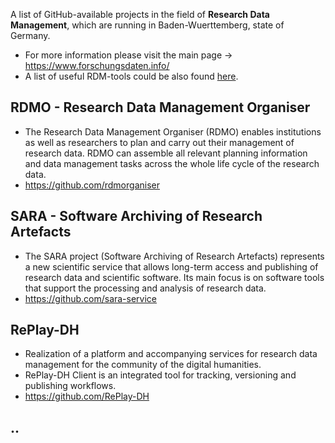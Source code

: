 A list of GitHub-available projects in the field of **Research Data Management**, which are running in Baden-Wuerttemberg, state of Germany.  

* For more information please visit the main page -> https://www.forschungsdaten.info/
* A list of useful RDM-tools could be also found [here](https://www.forschungsdaten.info/praxis-kompakt/links-zu-tools/). 

## RDMO - Research Data Management Organiser

* The Research Data Management Organiser (RDMO) enables institutions as well as researchers to plan and carry out their management of research data. RDMO can assemble all relevant planning information and data management tasks across the whole life cycle of the research data.
* https://github.com/rdmorganiser

## SARA - Software Archiving of Research Artefacts

* The SARA project (Software Archiving of Research Artefacts) represents a new scientific service that allows long-term access and publishing of research data and scientific software. Its main focus is on software tools that support the processing and analysis of research data.
* https://github.com/sara-service

## RePlay-DH

* Realization of a platform and accompanying services for research data management for the community of the digital humanities.
* RePlay-DH Client is an integrated tool for tracking, versioning and publishing workflows.
* https://github.com/RePlay-DH

## ..



